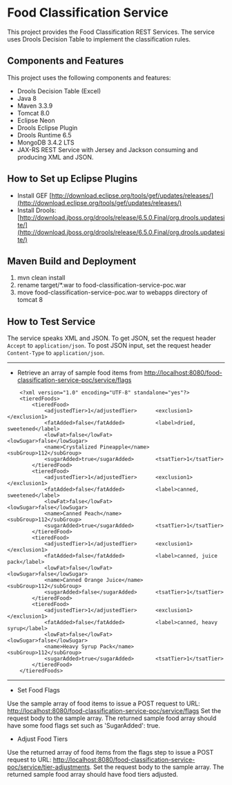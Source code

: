 # Food Classification Service

This project provides the Food Classification REST Services.
The service uses Drools Decision Table to implement the classification rules.

## Components and Features

This project uses the following components and features:

* Drools Decision Table (Excel)
* Java 8
* Maven 3.3.9
* Tomcat 8.0
* Eclipse Neon
* Drools Eclipse Plugin
* Drools Runtime 6.5
* MongoDB 3.4.2 LTS
* JAX-RS REST Service with Jersey and Jackson consuming and producing XML and JSON.

## How to Set up Eclipse Plugins

* Install GEF [http://download.eclipse.org/tools/gef/updates/releases/](http://download.eclipse.org/tools/gef/updates/releases/)
* Install Drools: [http://download.jboss.org/drools/release/6.5.0.Final/org.drools.updatesite/](http://download.jboss.org/drools/release/6.5.0.Final/org.drools.updatesite/)

## Maven Build and Deployment

1. mvn clean install
2. rename target/*.war to food-classification-service-poc.war
3. move food-classification-service-poc.war to webapps directory of tomcat 8

## How to Test Service

The service speaks XML and JSON.  To get JSON, set the request header `Accept` to `application/json`.  To post JSON input, set the request header `Content-Type` to `application/json`.

---

* Retrieve an array of sample food items from [http://localhost:8080/food-classification-service-poc/service/flags](http://localhost:8080/food-classification-service-poc/service/flags)

```
    <?xml version="1.0" encoding="UTF-8" standalone="yes"?>
    <tieredFoods>
        <tieredFood>
            <adjustedTier>1</adjustedTier>      <exclusion1></exclusion1>
            <fatAdded>false</fatAdded>          <label>dried, sweetened</label>
            <lowFat>false</lowFat>              <lowSugar>false</lowSugar>
            <name>Crystalized Pineapple</name>  <subGroup>112</subGroup>
            <sugarAdded>true</sugarAdded>       <tsatTier>1</tsatTier>
        </tieredFood>
        <tieredFood>
            <adjustedTier>1</adjustedTier>      <exclusion1></exclusion1>
            <fatAdded>false</fatAdded>          <label>canned, sweetened</label>
            <lowFat>false</lowFat>              <lowSugar>false</lowSugar>
            <name>Canned Peach</name>           <subGroup>112</subGroup>
            <sugarAdded>true</sugarAdded>       <tsatTier>1</tsatTier>
        </tieredFood>
        <tieredFood>
            <adjustedTier>1</adjustedTier>      <exclusion1></exclusion1>
            <fatAdded>false</fatAdded>          <label>canned, juice pack</label>
            <lowFat>false</lowFat>              <lowSugar>false</lowSugar>
            <name>Canned Orange Juice</name>    <subGroup>112</subGroup>
            <sugarAdded>false</sugarAdded>      <tsatTier>1</tsatTier>
        </tieredFood>
        <tieredFood>
            <adjustedTier>1</adjustedTier>      <exclusion1></exclusion1>
            <fatAdded>false</fatAdded>          <label>canned, heavy syrup</label>
            <lowFat>false</lowFat>              <lowSugar>false</lowSugar>
            <name>Heavy Syrup Pack</name>       <subGroup>112</subGroup>
            <sugarAdded>true</sugarAdded>       <tsatTier>1</tsatTier>
        </tieredFood>
    </tieredFoods>
```

---

* Set Food Flags

Use the sample array of food items to issue a POST request to URL: [http://localhost:8080/food-classification-service-poc/service/flags](http://localhost:8080/food-classification-service-poc/service/flags)
Set the request body to the sample array.  The returned sample food array should have some food flags set such as 'SugarAdded': true.


* Adjust Food Tiers

Use the returned array of food items from the flags step to issue a POST request to URL: [http://localhost:8080/food-classification-service-poc/service/tier-adjustments](http://localhost:8080/food-classification-service-poc/service/tier-adjustments).
Set the request body to the sample array.  The returned sample food array should have food tiers adjusted.


